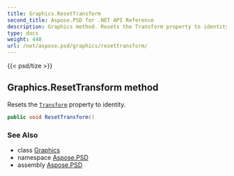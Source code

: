 ```yaml
---
title: Graphics.ResetTransform
second_title: Aspose.PSD for .NET API Reference
description: Graphics method. Resets the Transform property to identity
type: docs
weight: 440
url: /net/aspose.psd/graphics/resettransform/
---
```

{{< psd/tize >}}
## Graphics.ResetTransform method

Resets the [`Transform`](../transform/) property to identity.

```csharp
public void ResetTransform()
```

### See Also

* class [Graphics](../)
* namespace [Aspose.PSD](../../../aspose.psd/)
* assembly [Aspose.PSD](../../../)


